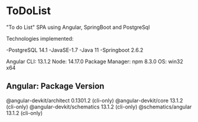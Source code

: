 # ToDoList
"To do List" SPA using Angular, SpringBoot and PostgreSql

Technologies implemented:

-PostgreSQL 14.1
-JavaSE-1.7
-Java 11
-Springboot 2.6.2

Angular CLI: 13.1.2
Node: 14.17.0
Package Manager: npm 8.3.0
OS: win32 x64

Angular:
Package                      Version
------------------------------------------------------
@angular-devkit/architect    0.1301.2 (cli-only)
@angular-devkit/core         13.1.2 (cli-only)
@angular-devkit/schematics   13.1.2 (cli-only)
@schematics/angular          13.1.2 (cli-only)